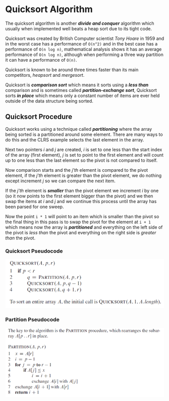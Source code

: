 # Quicksort Algorithm

The quicksort algorithm is another ***divide and conquer*** algorithm which usually when implemented well beats a heap sort due to its tight code.

Quicksort was created by British Computer scientist *Tony Hoare* in 1959 and in the worst case has a performance of `O(n^2)` and in the best case has a performance of `O(n log n)`, mathematical analysis shows it has an average performance of `O(n log n)`, although when performing a three way partition it can have a performance of `O(n)`.

Quicksort is known to be around three times faster than its main competitors, *heapsort* and *mergesort*.

Quicksort is ***comparison sort*** which means it sorts using a ***less than*** comparison and is sometimes called ***partition-exchange sort***, Quicksort sorts ***in place*** which means only a constant number of items are ever held outside of the data structure being sorted.

## Quicksort Procedure

Quicksort works using a technique called ***partitioning*** where the array being sorted is a partitioned around some element. There are many ways to do this and the CLRS example selects the last element in the array.

Next two pointers *i* and *j* are created, *i* is set to one less than the start index of the array (first element), *j* is set to point to the first element and will count up to one less than the last element so the pivot is not compared to itself.

Now comparison starts and the *j'th* element is compared to the pivot element, if the *j'th* element is greater than the pivot element, we do nothing except increment *j* so we can compare the next item.

If the *j'th* element is ***smaller*** than the pivot element we increment *i* by one (so it now points to the first element bigger than the pivot) and we then swap the items at *i* and *j* and we continue this process until the array has been parsed for one sweep.

Now the point `i * 1` will point to an item which is smaller than the pivot so the final thing in this pass is to swap the pivot for the element at `i + 1` which means now the array is ***partitioned*** and everything on the left side of the pivot is *less than* the pivot and everything on the right side is *greater than* the pivot.

### Quicksort Pseudocode

<p align="left">
  <img src="images/quick_sort_alg.PNG">
</p>

### Partition Pseudocode

<p align="left">
  <img src="images/partition.PNG">
</p>
